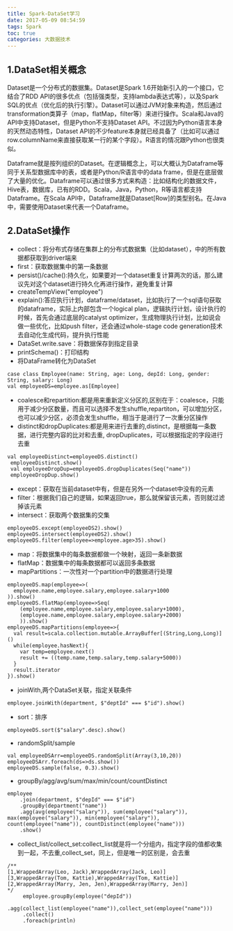 ```yaml
---
title: Spark-DataSet学习
date: 2017-05-09 08:54:59
tags: Spark
toc: true
categories: 大数据技术
---
```

## 1.DataSet相关概念 ##
Dataset是一个分布式的数据集。Dataset是Spark 1.6开始新引入的一个接口，它结合了RDD API的很多优点（包括强类型，支持lambda表达式等），以及Spark SQL的优点（优化后的执行引擎）。Dataset可以通过JVM对象来构造，然后通过transformation类算子（map，flatMap，filter等）来进行操作。Scala和Java的API中支持Dataset，但是Python不支持Dataset API。不过因为Python语言本身的天然动态特性，Dataset API的不少feature本身就已经具备了（比如可以通过row.columnName来直接获取某一行的某个字段）。R语言的情况跟Python也很类似。

Dataframe就是按列组织的Dataset。在逻辑概念上，可以大概认为Dataframe等同于关系型数据库中的表，或者是Python/R语言中的data frame，但是在底层做了大量的优化。Dataframe可以通过很多方式来构造：比如结构化的数据文件，Hive表，数据库，已有的RDD。Scala，Java，Python，R等语言都支持Dataframe。在Scala API中，Dataframe就是Dataset[Row]的类型别名。在Java中，需要使用Dataset<Row>来代表一个Dataframe。
<!-- more -->
## 2.DataSet操作 ##
- collect：将分布式存储在集群上的分布式数据集（比如dataset），中的所有数据都获取到driver端来
- first：获取数据集中的第一条数据
- persist()/cache():持久化，如果要对一个dataset重复计算两次的话，那么建议先对这个dataset进行持久化再进行操作，避免重复计算
- createTempView("employee")
- explain():答应执行计划，dataframe/dataset，比如执行了一个sql语句获取的dataframe，实际上内部包含一个logical plan，逻辑执行计划，设计执行的时候，首先会通过底层的catalyst optimizer，生成物理执行计划，比如说会做一些优化，比如push filter，还会通过whole-stage code generation技术去自动化生成代码，提升执行性能
- DataSet.write.save：将数据保存到指定目录
- printSchema()：打印结构
- 将DataFrame转化为DataSet
```
case class Employee(name: String, age: Long, depId: Long, gender: String, salary: Long)
val employeeDS=employee.as[Employee]
```
- coalesce和repartition:都是用来重新定义分区的,区别在于：coalesce，只能用于减少分区数量，而且可以选择不发生shuffle,repartiton，可以增加分区，也可以减少分区，必须会发生shuffle，相当于是进行了一次重分区操作
- distinct和dropDuplicates:都是用来进行去重的,distinct，是根据每一条数据，进行完整内容的比对和去重, dropDuplicates，可以根据指定的字段进行去重
```
val employeeDistinct=employeeDS.distinct()
 employeeDistinct.show()
 val employeeDropDup=employeeDS.dropDuplicates(Seq("name"))
 employeeDropDup.show()
```
- except：获取在当前dataset中有，但是在另外一个dataset中没有的元素
- filter：根据我们自己的逻辑，如果返回true，那么就保留该元素，否则就过滤掉该元素
- intersect：获取两个数据集的交集
```
employeeDS.except(employeeDS2).show()
employeeDS.intersect(employeeDS2).show()
employeeDS.filter(employee=>employee.age>35).show()
```
- map：将数据集中的每条数据都做一个映射，返回一条新数据
- flatMap：数据集中的每条数据都可以返回多条数据
- mapPartitions：一次性对一个partition中的数据进行处理
```
employeeDS.map(employee=>(
  employee.name,employee.salary,employee.salary+1000
)).show()
employeeDS.flatMap(employee=>Seq(
    (employee.name,employee.salary,employee.salary+1000),
    (employee.name,employee.salary,employee.salary+2000)
    )).show()
employeeDS.mapPartitions(employee=>{
  val result=scala.collection.mutable.ArrayBuffer[(String,Long,Long)]()
  while(employee.hasNext){
    var temp=employee.next()
    result += ((temp.name,temp.salary,temp.salary+5000))
  }
  result.iterator
}).show()
```
- joinWith,两个DataSet关联，指定关联条件
```
employee.joinWith(department, $"deptId" === $"id").show()
```
- sort：排序
```
employeeDS.sort($"salary".desc).show()
```
- randomSplit/sample
```
val employeeDSArr=employeeDS.randomSplit(Array(3,10,20))
employeeDSArr.foreach(ds=>ds.show())
employeeDS.sample(false, 0.3).show()
```
- groupBy/agg/avg/sum/max/min/count/countDistinct
```
employee
    .join(department, $"depId" === $"id")  
    .groupBy(department("name"))
    .agg(avg(employee("salary")), sum(employee("salary")), max(employee("salary")), min(employee("salary")), count(employee("name")), countDistinct(employee("name")))
    .show()
```
- collect_list/collect_set:collect_list就是将一个分组内，指定字段的值都收集到一起，不去重,collect_set，同上，但是唯一的区别是，会去重
```
/**
[1,WrappedArray(Leo, Jack),WrappedArray(Jack, Leo)]
[3,WrappedArray(Tom, Kattie),WrappedArray(Tom, Kattie)]
[2,WrappedArray(Marry, Jen, Jen),WrappedArray(Marry, Jen)]
*/
     employee.groupBy(employee("depId"))
     .agg(collect_list(employee("name")),collect_set(employee("name")))
     .collect()
     .foreach(println)
```

